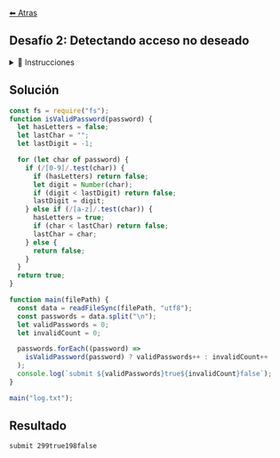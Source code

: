 [⬅ Atras](https://github.com/jdtb4/codember)

## Desafío 2: Detectando acceso no deseado

<details> 
<summary>📝 Instrucciones</summary>
<br/>

Creo que ΩMEGA está intentando entrar en el sistema. Por ahora, es un bebé y está siguiendo patrones muy sencillos que podemos detectar pero está intentando crear contraseñas de administrador para acceder a la terminal.

¿Cómo podemos detectar estos intentos de acceso? Está siguiendo estos patrones:

- Sólo usa letras minúsculas y dígitos.
- Nunca usa dígitos después de una letra (Una vez aparecen letras, la contraseña debe continuar solo con letras)
- Si usa dígitos, siempre los usa de forma igual o creciente (si sale un 3, ya no usará después un número menor)
- Si usa letras, siempre las usa en orden alfabético igual o creciente (si sale una "b" ya no podrá usar una "a", por ejemplo)

Algunos ejemplos para que lo entiendas perfectamente:

´´´
234     -> true
abc      -> true
aabbcc   -> true (repite pero siempre ascendente)
112233   -> true (repite pero siempre ascendente)
a123     -> false (un número después de una letra)
123abc   -> true
dbce     -> false (una "d" y después una "b")
´´´
Accede a este log.txt con una lista de intentos y con un programa cuenta cuántos han sido inválidos y cuántos válidos. Envía la respuesta usando el comando submit.

Por ejemplo, si hay 10 intentos válidos y 5 inválidos envía el comando submit 10true5false.

</details>

## Solución

```js
const fs = require("fs");
function isValidPassword(password) {
  let hasLetters = false;
  let lastChar = "";
  let lastDigit = -1;

  for (let char of password) {
    if (/[0-9]/.test(char)) {
      if (hasLetters) return false;
      let digit = Number(char);
      if (digit < lastDigit) return false;
      lastDigit = digit;
    } else if (/[a-z]/.test(char)) {
      hasLetters = true;
      if (char < lastChar) return false;
      lastChar = char;
    } else {
      return false;
    }
  }
  return true;
}

function main(filePath) {
  const data = readFileSync(filePath, "utf8");
  const passwords = data.split("\n");
  let validPasswords = 0;
  let invalidCount = 0;

  passwords.forEach((password) =>
    isValidPassword(password) ? validPasswords++ : invalidCount++
  );
  console.log(`submit ${validPasswords}true${invalidCount}false`);
}

main("log.txt");

```

## Resultado

```bash
submit 299true198false
```
<br/>

